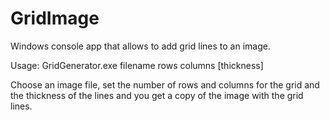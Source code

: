 # GridImage

Windows console app that allows to add grid lines to an image.

Usage: GridGenerator.exe filename rows columns [thickness]

Choose an image file, set the number of rows and columns for the grid and the thickness of the lines and you get a copy of the image with the grid lines.
